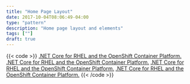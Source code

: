 ```yaml
---
title: "Home Page Layout"
date: 2017-10-04T08:06:49-04:00
type: "pattern"
description: "Home page layout and elements"
tags: [""]
draft: true
---
```


{{< code >}}
<a class="spotlight-item dotnet-spotlight" href="https://developers.redhat.com/blog/?p=438176">.NET Core for RHEL and the OpenShift Container Platform.</a>
<a class="spotlight-item" href="https://developers.redhat.com/blog/?p=438176">.NET Core for RHEL and the OpenShift Container Platform.</a>
<a class="spotlight-item" href="https://developers.redhat.com/blog/?p=438176">.NET Core for RHEL and the OpenShift Container Platform.</a>
<a class="spotlight-item" href="https://developers.redhat.com/blog/?p=438176">.NET Core for RHEL and the OpenShift Container Platform.</a>
{{< /code >}}